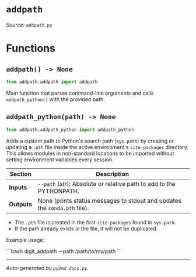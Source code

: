 # `addpath`

*Source:* `addpath.py`


# Functions
## `addpath() -> None`

```python
from addpath.addpath import addpath
```

Main function that parses command-line arguments and calls
`addpath_python()` with the provided path.

## `addpath_python(path) -> None`

```python
from addpath.addpath_python import addpath_python
```

Adds a custom path to Python's search path (<code>sys.path</code>) by creating or updating a
        <code>.pth</code> file inside the active environment's <code>site-packages</code> directory.
        This allows modules in non-standard locations to be imported without setting
        environment variables every session.
<table>
  <thead>
    <tr>
      <th>Section</th>
      <th>Description</th>
    </tr>
  </thead>
  <tbody>
    <tr>
      <td><strong>Inputs</strong></td>
      <td>
        <code>--path</code> (<em>str</em>): Absolute or relative path to add to the PYTHONPATH.
      </td>
    </tr>
    <tr>
      <td><strong>Outputs</strong></td>
      <td>
        None (prints status messages to stdout and updates the <code>conda.pth</code> file).
      </td>
    </tr>
  </tbody>
</table>

<ul>
    <li>The <code>.pth</code> file is created in the first <code>site-packages</code> found in <code>sys.path</code>.</li>
    <li>If the path already exists in the file, it will not be duplicated.</li>
</ul>
<p>Example usage:</p>
```bash
djgit_addpath --path /path/to/my/path
```


---

*Auto-generated by `py2md_docs.py`.*
